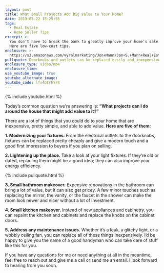 ```yaml
---
layout: post
title: What Small Projects Add Big Value to Your Home?
date: 2019-03-22 15:25:55
tags:
  - Real Estate
  - Home Seller Tips
excerpt: >-
  You don’t have to break the bank to greatly improve your home’s sale price.
  Here are five low-cost tips.
enclosure: >-
  https://s3.amazonaws.com/vyralmarketing/Jon+Mann/Jon+S.+Mann+Real+Estate-+What+Small+Projects+Add+Big+Value+to+Your+Home_.mp4
pullquote: Doorknobs and outlets can be replaced easily and inexpensively.
enclosure_type: video/mp4
enclosure_time:
use_youtube_image: true
youtube_alternate_image:
youtube_code: lfv4OtrhYr4
---
```


{% include youtube.html %}

Today’s common question we're answering is: **“What projects can I do around the house that might add value to it?”**

There are a lot of things that you could do to your home that are inexpensive, pretty simple, and able to add value. **Here are five of them:**

**1. Modernizing your fixtures.** From the electrical outlets to the doorknobs, fixtures can be replaced pretty cheaply and give a modern touch and a good first impression to buyers if you plan on selling.

**2. Lightening up the place.** Take a look at your light fixtures. If they’re old or dated, replacing them might be a good idea; they can also improve your energy efficiency.

{% include pullquote.html %}

**3. Small bathroom makeover.** Expensive renovations in the bathroom can bring a lot of value, but it can also get pricey. A few minor touches such as replacing the mirror, the vanity, or the faucet in the shower can make the room look newer and nicer without a lot of investment.

**4. Small kitchen makeover.** Instead of new appliances and cabinetry, you can repaint the kitchen and cabinets and replace the knobs on the cabinet doors.

**5. Address any maintenance issues.** Whether it’s a leak, a glitchy light, or a wobbly ceiling fan, you can replace all of these things inexpensively. I’d be happy to give you the name of a good handyman who can take care of stuff like this for you.

If you have any questions for me or need anything at all in the meantime, feel free to reach out and give me a call or send me an email. I look forward to hearing from you soon.